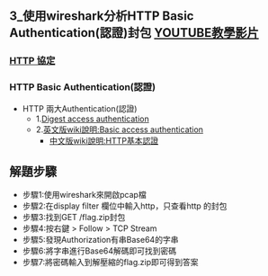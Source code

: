 ## 3_使用wireshark分析HTTP Basic Authentication(認證)封包 [YOUTUBE教學影片](https://youtu.be/IH3Q7jdDX5s)

### [HTTP 協定](https://github.com/MyFirstSecurity2020/SecurityFirst2022/blob/main/DAY1/HappyLinuxDay/3_Linux%20%E9%91%91%E8%AD%98%E5%88%86%E6%9E%90%E5%85%A5%E9%96%80/HTTP.md)

### HTTP Basic Authentication(認證)
- HTTP 兩大Authentication(認證) 
  - 1.[Digest access authentication](https://en.wikipedia.org/wiki/Digest_access_authentication)
  - 2.[英文版wiki說明:Basic access authentication](https://en.wikipedia.org/wiki/Basic_access_authentication)
    - [中文版wiki說明:HTTP基本認證](https://zh.wikipedia.org/zh-tw/HTTP%E5%9F%BA%E6%9C%AC%E8%AE%A4%E8%AF%81)


## 解題步驟
- 步驟1:使用wireshark來開啟pcap檔
- 步驟2:在display filter 欄位中輸入http，只查看http 的封包
- 步驟3:找到GET /flag.zip封包 
- 步驟4:按右鍵 > Follow > TCP Stream
- 步驟5:發現Authorization有串Base64的字串
- 步驟6:將字串進行Base64解碼即可找到密碼
- 步驟7:將密碼輸入到解壓縮的flag.zip即可得到答案
